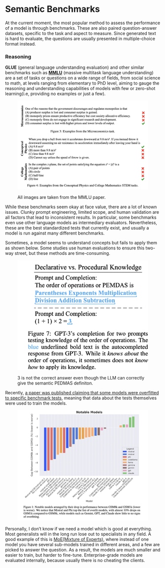 # Semantic Benchmarks

At the current moment, the most popular method to assess the performance of a model is through benchmarks. These are also paired question-answer datasets, specific to the task and aspect to measure. Since generated text is hard to evaluate, the questions are usually presented in multiple-choice format instead.

### Reasoning

**GLUE** (general language understanding evaluation) and other similar benchmarks such as  [**MMLU**](https://arxiv.org/pdf/2009.03300) (massive multitask language understanding) are a set of tasks or questions on a wide range of fields, from social science to math, at levels ranging from elementary to PhD level, aiming to gauge the reasoning and understanding capabilities of models with few or zero-shot learning(i.e, providing no examples or just a few).

<figure><img src="../.gitbook/assets/1.png" alt=""><figcaption><p>All images are taken from the MMLU paper. </p></figcaption></figure>

While these benchmarks seem okay at face value, there are a lot of known issues. Clunky prompt engineering, limited scope, and human validation are all factors that lead to inconsistent results. In particular, some benchmarks even use other language models as intermediary evaluators. Nevertheless, these are the best standardized tests that currently exist, and usually a model is run against many different benchmarks.



Sometimes, a model seems to understand concepts but fails to apply them as shown below. Some studies use human evaluations to ensure this two-way street, but these methods are time-consuming.

<figure><img src="../.gitbook/assets/2.png" alt="" width="539"><figcaption><p>3 is not the correct answer even though the LLM can correctly give the semantic PEDMAS definiton.</p></figcaption></figure>

Recently, [a paper was published claiming that some models were overfitted to specific benchmark tests,](https://arxiv.org/html/2405.00332v1) meaning that data about the tests themselves were used to train the models.

<figure><img src="../.gitbook/assets/3.png" alt=""><figcaption></figcaption></figure>

Personally, I don’t know if we need a model which is good at everything. Most generalists will in the long run lose out to specialists in any field. A good example of this is [MoE(Mixture of Experts)](https://huggingface.co/blog/moe), where instead of one model you have several sub-models trained in different areas, and a few are picked to answer the question. As a result, the models are much smaller and easier to train, but harder to fine-tune. Enterprise-grade models are evaluated internally, because usually there is no cheating the clients.
